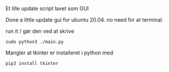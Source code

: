 Et lille update script lavet som GUI

Done a little update gui for ubuntu 20.04. no need for at terminal.

run it / gør den ved at skrive 

<code>sudo python3 ./main.py</code>

Mangler at tkinter er installeret i python med

<code>pip3 install tkinter</code>
